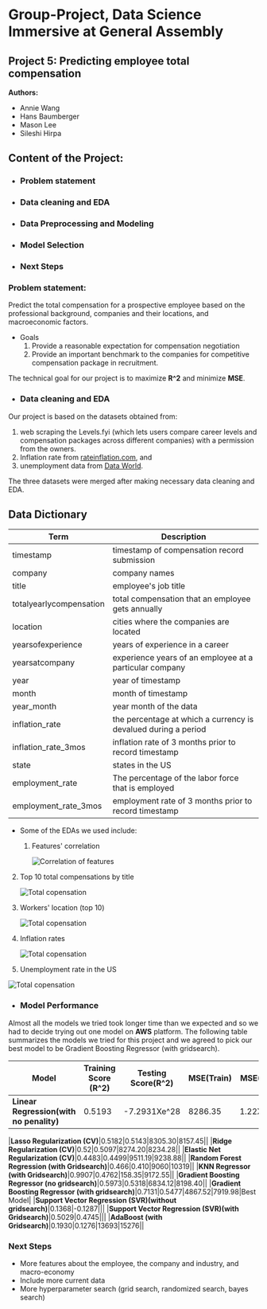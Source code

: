 # Group-Project, Data Science Immersive at General Assembly
## Project 5: Predicting employee total compensation

**Authors:**
* Annie Wang
* Hans Baumberger
* Mason Lee
* Sileshi Hirpa

## Content of the Project:
  * ### Problem statement
  * ### Data cleaning and EDA
  * ### Data Preprocessing and Modeling
  * ### Model Selection
  * ### Next Steps

### **Problem statement:**
Predict the total compensation for a prospective employee based on the professional background, companies and their locations, and macroeconomic  factors.
* Goals
  1. Provide a reasonable expectation for compensation negotiation
  2. Provide an important benchmark to the companies for competitive compensation package in recruitment.

The technical goal for our project is to maximize **R^2** and minimize **MSE**. 

* ### Data cleaning and EDA

Our project is based on the datasets obtained from:
1. web scraping the Levels.fyi (which lets users compare career levels and compensation packages across different companies) with a  permission from the owners.
2. Inflation rate from [rateinflation.com](https://www.rateinflation.com/inflation-rate/usa-inflation-rate/), and
3. unemployment data from [Data World](https://data.world/vizwiz/employment-unemployment-by-state-and-month/workspace/file?filename=BLS+Monthly+Unemployment+Rate.xlsx).

The three datasets were merged after making necessary data cleaning and EDA.

## Data Dictionary

|Term|Description|
|--|--|
|timestamp|timestamp of compensation record submission|
|company|company names |
|title|employee's job title|
|totalyearlycompensation|total compensation that an employee gets annually|
|location|cities where the companies are located|
|yearsofexperience|years of experience in a career|
|yearsatcompany|experience years of an employee at a particular company |
|year|year of timestamp|
|month|month of timestamp|
|year_month|year month of the data|
|inflation_rate|the percentage at which a currency is devalued during a period|
|inflation_rate_3mos|inflation rate of 3 months prior to record timestamp|
|state|states in the US|
|employment_rate|The percentage of the labor force that is employed|
|employment_rate_3mos|employment rate of 3 months prior to record timestamp|

* Some of the EDAs we used include:
  1. Features' correlation  

        ![Correlation of features](Images/features_vs_compensation.png)
2. Top 10 total compensations by title

      ![Total copensation](Images/total_compensation_by_title.png)

3. Workers' location (top 10)

      ![Total copensation](Images/worker_locations.png)

4. Inflation rates

    ![Total copensation](Images/inflation_rate.png)


5. Unemployment rate in the US

![Total copensation](Images/us_unemployment_rate.png)

* ### Model Performance

Almost all the models we tried took longer time than we expected and so we had to decide trying out one model on **AWS** platform. The following table summarizes the models we tried for this project and we agreed to pick our best model to be Gradient Boosting Regressor (with gridsearch).

|**Model**|**Training Score (R^2)**|**Testing Score(R^2)**|**MSE(Train)**|**MSE(Test)**|*Comment*|
|--|--|--|--|--|--|
|**Linear Regression(with no penality)**|0.5193|-7.2931Xe^28|8286.35|1.22Xe^27||

|**Lasso Regularization (CV)**|0.5182|0.5143|8305.30|8157.45||
|**Ridge Regularization (CV)**|0.52|0.5097|8274.20|8234.28||
|**Elastic Net  Regularization (CV)**|0.4483|0.4499|9511.19|9238.88||
|**Random Forest Regression (with Gridsearch)**|0.466|0.410|9060|10319||
|**KNN Regressor (with Gridsearch)**|0.9907|0.4762|158.35|9172.55||
|**Gradient Boosting Regressor (no gridsearch)**|0.5973|0.5318|6834.12|8198.40||
|**Gradient Boosting Regressor (with gridsearch)**|0.7131|0.5477|4867.52|7919.98|Best Model|
|**Support Vector Regression (SVR)(without gridsearch)**|0.1368|-0.1287|||
|**Support Vector Regression (SVR)(with Gridsearch)**|0.5029|0.4745|||
|**AdaBoost (with Gridsearch)**|0.1930|0.1276|13693|15276||
### Next Steps
* More features about the employee, the company and industry, and macro-economy
* Include more current data
* More hyperparameter search (grid search, randomized search, bayes search)
